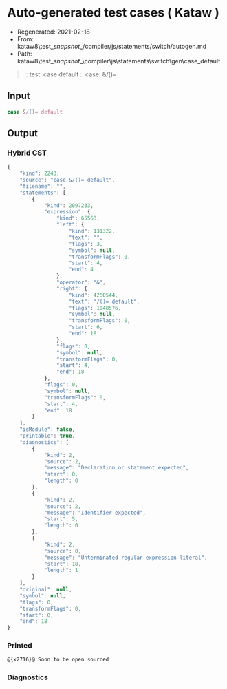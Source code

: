 # Auto-generated test cases ( Kataw )
- Regenerated: 2021-02-18
- From: kataw8\test\__snapshot__/compiler/js/statements/switch/autogen.md
- Path: kataw8\test\__snapshot__\compiler\js\statements\switch\gen\case_default
> :: test: case default
> :: case: &/()=
## Input

`````js
case &/()= default
`````

## Output

### Hybrid CST

```javascript
{
    "kind": 2243,
    "source": "case &/()= default",
    "filename": "",
    "statements": [
        {
            "kind": 2097233,
            "expression": {
                "kind": 65563,
                "left": {
                    "kind": 131322,
                    "text": "",
                    "flags": 3,
                    "symbol": null,
                    "transformFlags": 0,
                    "start": 4,
                    "end": 4
                },
                "operator": "&",
                "right": {
                    "kind": 4260544,
                    "text": "/()= default",
                    "flags": 1048576,
                    "symbol": null,
                    "transformFlags": 0,
                    "start": 6,
                    "end": 18
                },
                "flags": 0,
                "symbol": null,
                "transformFlags": 0,
                "start": 4,
                "end": 18
            },
            "flags": 0,
            "symbol": null,
            "transformFlags": 0,
            "start": 4,
            "end": 18
        }
    ],
    "isModule": false,
    "printable": true,
    "diagnostics": [
        {
            "kind": 2,
            "source": 2,
            "message": "Declaration or statement expected",
            "start": 0,
            "length": 0
        },
        {
            "kind": 2,
            "source": 2,
            "message": "Identifier expected",
            "start": 5,
            "length": 0
        },
        {
            "kind": 2,
            "source": 0,
            "message": "Unterminated regular expression literal",
            "start": 18,
            "length": 1
        }
    ],
    "original": null,
    "symbol": null,
    "flags": 0,
    "transformFlags": 0,
    "start": 0,
    "end": 18
}
```

### Printed

```javascript
@{x2716}@ Soon to be open sourced
```

### Diagnostics

```javascript

```

